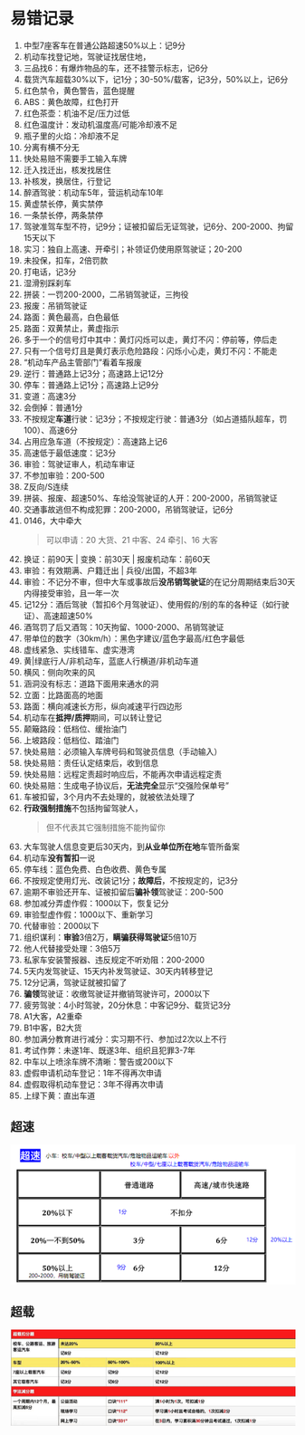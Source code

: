 # 易错记录

1. 中型7座客车在普通公路超速50%以上：记9分
1. 机动车找登记地，驾驶证找居住地，
1. 三品找6：有爆炸物品的车，还不挂警示标志，记6分
1. 载货汽车超载30%以下，记1分；30-50%/载客，记3分，50%以上，记6分
1. 红色禁令，黄色警告，蓝色提醒
1. ABS：黄色故障，红色打开
1. 红色茶壶：机油不足/压力过低
1. 红色温度计：发动机温度高/可能冷却液不足
1. 瓶子里的火焰：冷却液不足
1. 分离有横不分无
1. 快处易赔不需要手工输入车牌
1. 迁入找迁出，核发找居住
1. 补核发，换居住，行登记
1. 醉酒驾驶：机动车5年，营运机动车10年
1. 黄虚禁长停，黄实禁停
1. 一条禁长停，两条禁停
1. 驾驶准驾车型不符，记9分；证被扣留后无证驾驶，记6分、200-2000、拘留15天以下
1. 实习：独自上高速、开牵引；补领证仍使用原驾驶证；20-200
1. 未投保，扣车，2倍罚款
1. 打电话，记3分
1. 湿滑别踩刹车
1. 拼装：一罚200-2000，二吊销驾驶证，三拘役
1. 报废：吊销驾驶证
1. 路面：黄色最高，白色最低
1. 路面：双黄禁止，黄虚指示
1. 多于一个的信号灯中其中：黄灯闪烁可以走，黄灯不闪：停前等，停后走
1. 只有一个信号灯且是黄灯表示危险路段：闪烁小心走，黄灯不闪：不能走
1. “机动车产品主管部门”看着车报废
1. 逆行：普通路上记3分；高速路上记12分
1. 停车：普通路上记1分；高速路上记9分
1. 变道：高速3分
1. 会倒掉：普通1分
1. 不按规定**车道**行驶：记3分；不按规定行驶：普通3分（如占道插队超车，罚100）、高速6分
1. 占用应急车道（不按规定）：高速路上记6
1. 高速低于最低速度：记3分
1. 审验：驾驶证审人，机动车审证
1. 不参加审验：200-500
1. Z反向/S连续
1. 拼装、报废、超速50%、车给没驾驶证的人开：200-2000，吊销驾驶证
1. 交通事故逃但不构成犯罪：200-2000，吊销驾驶证，记6分
1. 0146，大中牵大
    > 可以申请：20 大货、21 中客、24 牵引、16 大客
1. 换证：前90天 | 变换：前30天 | 报废机动车：前60天
1. 审验：有效期满、户籍迁出 | 兵役/出国，不超3年
1. 审验：不记分不审，但中大车或事故后**没吊销驾驶证**的在记分周期结束后30天内得接受审验，且一年一次
1. 记12分：酒后驾驶（暂扣6个月驾驶证）、使用假的/别的车的各种证（如行驶证）、高速超速50%
1. 酒驾罚了后又酒驾：10天拘留、1000-2000、吊销驾驶证
1. 带单位的数字（30km/h）：黑色字建议/蓝色字最高/红色字最低
1. 虚线紧急、实线错车、虚实港湾
1. 黄|绿底行人/非机动车，蓝底人行横道/非机动车道
1. 横风：侧向吹来的风
1. 涵洞没有标志：道路下面用来通水的洞
1. 立面：比路面高的地面
1. 路面：横向减速长方形，纵向减速平行四边形
1. 机动车在**抵押/质押**期间，可以转让登记
1. 颠簸路段：低档位、缓抬油门
1. 上坡路段：低档位、踏油门
1. 快处易赔：必须输入车牌号码和驾驶员信息（手动输入）
1. 快处易赔：责任认定结束后，收到信息
1. 快处易赔：远程定责超时响应后，不能再次申请远程定责
1. 快处易赔：生成电子协议后，**无法完全**显示“交强险保单号”
1. 车被扣留，3个月内不去处理的，就被依法处理了
1. **行政强制措施**不包括拘留驾驶人，
    >但不代表其它强制措施不能拘留你
1. 大车驾驶人信息变更后30天内，到**从业单位所在地**车管所备案
1. 机动车**没有暂扣**一说
1. 停车线：蓝色免费、白色收费、黄色专属
1. 不按规定使用灯光、改装记1分；**故障后**，不按规定的，记3分
1. 逾期不审验还开车、证被扣留后**骗补领**驾驶证：200-500
1. 参加减分弄虚作假：1000以下，恢复记分
1. 审验型虚作假：1000以下、重新学习
1. 代替审验：2000以下
1. 组织谋利：**审验**3倍2万，**瞒骗获得驾驶证**5倍10万
1. 他人代替接受处理：3倍5万
1. 私家车安装警报器、违反规定不听劝阻：200-2000
1. 5天内发驾驶证、15天内补发驾驶证、30天内转移登记
1. 12分记满，驾驶证就被扣留了
1. **骗领**驾驶证：收缴驾驶证并撤销驾驶许可，2000以下
1. 疲劳驾驶：4小时驾驶，20分休息：中客记9分、载货记3分
1. A1大客，A2重牵
1. B1中客，B2大货
1. 参加满分教育进行减分：实习期不行、参加过2次以上不行
1. 考试作弊：未遂1年、既遂3年、组织且犯罪3-7年
1. 中车以上喷涂车牌不清晰：警告或200以下
1. 虚假申请机动车登记：1年不得再次申请
1. 虚假取得机动车登记：3年不得再次申请
1. 上绿下黄：直出车道

## 超速

![](media/1.png)

## 超载

![](media/2.png)